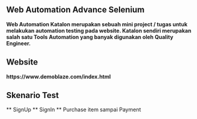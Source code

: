 ## Web Automation Advance Selenium 
<p><b>
Web Automation Katalon merupakan sebuah mini project / tugas untuk melakukan automation testing pada website. Katalon sendiri merupakan salah satu Tools Automation yang banyak digunakan oleh Quality Engineer.
</b><p>

## Website
<p><b>
https://www.demoblaze.com/index.html
</b></p>

## Skenario Test
** SignUp
** SignIn
** Purchase item sampai Payment


